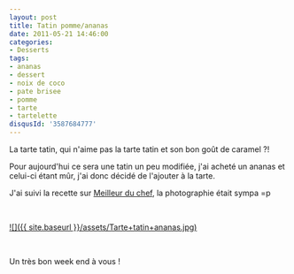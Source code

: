 ```yaml
---
layout: post
title: Tatin pomme/ananas
date: 2011-05-21 14:46:00
categories: 
- Desserts
tags: 
- ananas
- dessert
- noix de coco
- pate brisee
- pomme
- tarte
- tartelette
disqusId: '3587684777'
---
```


La tarte tatin, qui n'aime pas la tarte tatin et son bon goût de caramel ?!

Pour aujourd'hui ce sera une tatin un peu modifiée, j'ai acheté un ananas et celui-ci étant mûr, j'ai donc décidé de l'ajouter à la tarte.

J'ai suivi la recette sur [Meilleur du chef](http://www.meilleurduchef.com/cgi/mdc/l/fr/recettes/tarte_tatin_ill.html), la photographie était sympa =p

 



[![]({{ site.baseurl }}/assets/Tarte+tatin+ananas.jpg)](http://4.bp.blogspot.com/-OrtTAb7-bZ8/TsFww-BHpwI/AAAAAAAABJY/rxLi4NkPYmA/s1600/Tarte+tatin+ananas.jpg)

 



Un très bon week end à vous !